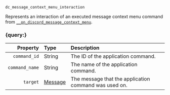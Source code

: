 `dc_message_context_menu_interaction`

Represents an interaction of an executed message context menu command from
[`__on_discord_message_context_menu`](/events/discord-message-context-menu.md).


### {query:}

|       Property | Type                          | Description                                           |
|---------------:|:------------------------------|:------------------------------------------------------|
|   `command_id` | String                        | The ID of the application command.                    |
| `command_name` | String                        | The name of the application command.                  |
|       `target` | [Message](/values/message.md) | The message that the application command was used on. |
